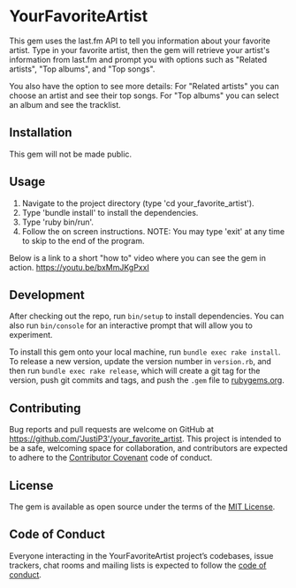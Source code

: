 # YourFavoriteArtist

This gem uses the last.fm API to tell you information about your favorite artist. Type in your favorite artist, then the gem will retrieve your artist's information from last.fm and prompt you with options such as "Related artists", "Top albums", and "Top songs". 

You also have the option to see more details:
For "Related artists" you can choose an artist and see their top songs.
For "Top albums" you can select an album and see the tracklist.

## Installation

This gem will not be made public. 

## Usage

1. Navigate to the project directory (type 'cd your_favorite_artist').
2. Type 'bundle install' to install the dependencies.
3. Type 'ruby bin/run'.
4. Follow the on screen instructions. 
NOTE: You may type 'exit' at any time to skip to the end of the program.

Below is a link to a short "how to" video where you can see the gem in action.
https://youtu.be/bxMmJKgPxxI

## Development

After checking out the repo, run `bin/setup` to install dependencies. You can also run `bin/console` for an interactive prompt that will allow you to experiment.

To install this gem onto your local machine, run `bundle exec rake install`. To release a new version, update the version number in `version.rb`, and then run `bundle exec rake release`, which will create a git tag for the version, push git commits and tags, and push the `.gem` file to [rubygems.org](https://rubygems.org).

## Contributing

Bug reports and pull requests are welcome on GitHub at https://github.com/'JustiP3'/your_favorite_artist. This project is intended to be a safe, welcoming space for collaboration, and contributors are expected to adhere to the [Contributor Covenant](http://contributor-covenant.org) code of conduct.

## License

The gem is available as open source under the terms of the [MIT License](https://opensource.org/licenses/MIT).

## Code of Conduct

Everyone interacting in the YourFavoriteArtist project’s codebases, issue trackers, chat rooms and mailing lists is expected to follow the [code of conduct](https://github.com/'JustiP3'/your_favorite_artist/blob/master/CODE_OF_CONDUCT.md).
